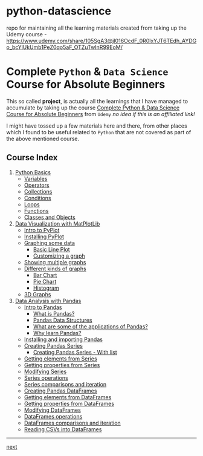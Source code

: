 # python-datascience

repo for maintaining all the learning materials created from taking up the Udemy course - https://www.udemy.com/share/105SgA3@jI016OcdF_0R0lxYJT6TEdh_AYDGo_bcYlUkUmb1PeZ0qo5aF_OTZuTwInR99EoM/

# Complete `Python` & `Data Science` Course for Absolute Beginners

This so called **project**, is actually all the learnings that I have managed to accumulate by taking up the course [Complete Python & Data Science Course for Absolute Beginners](https://www.udemy.com/share/105SgA3@b-b-i62y90RM-qVQ1oFaGTDOzAIVgeitblk8UJn4046Yj2Jh4zAiMDznhiZyy9kp/) from `Udemy` _no idea if this is an affiliated link!_

I might have tossed up a few materials here and there, from other places which I found to be useful related to `Python` that are not covered as part of the above mentioned course.

## Course Index

1.  [Python Basics](./code/01-python-fundamentals/00-index.ipynb)
    -   [Variables](./code/01-python-fundamentals/01-variables.ipynb)
    -   [Operators](./code/01-python-fundamentals/02-operators.ipynb)
    -   [Collections](./code/01-python-fundamentals/03-collections.ipynb)
    -   [Conditions](./code/01-python-fundamentals/04-conditions.ipynb)
    -   [Loops](./code/01-python-fundamentals/05-loops.ipynb)
    -   [Functions](./code/01-python-fundamentals/06-functions.ipynb)
    -   [Classes and Objects](./code/01-python-fundamentals/07-classes-and-objects.ipynb)
1.  [Data Visualization with MatPlotLib](./code/02-data-visualization-with-python-and-matplotlib/00-index.ipynb)
    -   [Intro to PyPlot](./code/02-data-visualization-with-python-and-matplotlib/01-intro-to-pyplot.ipynb)
    -   [Installing PyPlot](./code/02-data-visualization-with-python-and-matplotlib/02-installing-pyplot.ipynb)
    -   [Graphing some data](./code/02-data-visualization-with-python-and-matplotlib/03-graphing-data.ipynb)
        -   [Basic Line Plot](./code/02-data-visualization-with-python-and-matplotlib/03-graphing-data.ipynb)
        -   [Customizing a graph](./code/02-data-visualization-with-python-and-matplotlib/03-graphing-data.ipynb)
    -   [Showing multiple graphs](./code/02-data-visualization-with-python-and-matplotlib/04-multiple-graphs.ipynb)
    -   [Different kinds of graphs](./code/02-data-visualization-with-python-and-matplotlib/05-different-kinds-of-graphs.ipynb)
        -   [Bar Chart](./code/02-data-visualization-with-python-and-matplotlib/05-different-kinds-of-graphs.ipynb)
        -   [Pie Chart](./code/02-data-visualization-with-python-and-matplotlib/05-different-kinds-of-graphs.ipynb)
        -   [Histogram](./code/02-data-visualization-with-python-and-matplotlib/05-different-kinds-of-graphs.ipynb)
    -   [3D Graphs](./code/02-data-visualization-with-python-and-matplotlib/06-3d-graphs.ipynb)
1.  [Data Analysis with Pandas](./code/03-data-analysis-with-pandas/00-index.ipynb)
    -   [Intro to Pandas](./code/03-data-analysis-with-pandas/01-intro-to-pandas.ipynb)
        -   [What is Pandas?](./code/03-data-analysis-with-pandas/01-intro-to-pandas.ipynb)
        -   [Pandas Data Structures](./code/03-data-analysis-with-pandas/01-intro-to-pandas.ipynb)
        -   [What are some of the applications of Pandas?](./code/03-data-analysis-with-pandas/01-intro-to-pandas.ipynb)
        -   [Why learn Pandas?](./code/03-data-analysis-with-pandas/01-intro-to-pandas.ipynb)
    -   [Installing and importing Pandas](./code/03-data-analysis-with-pandas/02-installing-pandas.ipynb)
    -   [Creating Pandas Series](./code/03-data-analysis-with-pandas/03-pandas-series-with-lists.ipynb)
        -   [Creating Pandas Series - With list](./code/03-data-analysis-with-pandas/03-pandas-series-with-lists.ipynb)
    -   [Getting elements from Series]()
    -   [Getting properties from Series]()
    -   [Modifying Series]()
    -   [Series operations]()
    -   [Series comparisons and iteration]()
    -   [Creating Pandas DataFrames]()
    -   [Getting elements from DataFrames]()
    -   [Getting properties from DataFrames]()
    -   [Modifying DataFrames]()
    -   [DataFrames operations]()
    -   [DataFrames comparisons and iteration]()
    -   [Reading CSVs into DataFrames]()

---

[next](./code/01-python-fundamentals/00-index.ipynb)
